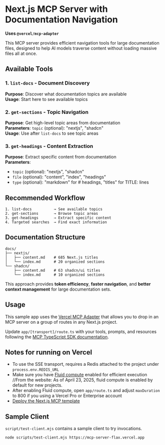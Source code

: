 # Next.js MCP Server with Documentation Navigation

**Uses `@vercel/mcp-adapter`**

This MCP server provides efficient navigation tools for large documentation files, designed to help AI models traverse content without loading massive files all at once.

## Available Tools

### 1. `list-docs` - Document Discovery
**Purpose**: Discover what documentation topics are available  
**Usage**: Start here to see available topics

### 2. `get-sections` - Topic Navigation  
**Purpose**: Get high-level topic areas from documentation  
**Parameters**: `topic` (optional): "nextjs", "shadcn"  
**Usage**: Use after `list-docs` to see topic areas

### 3. `get-headings` - Content Extraction
**Purpose**: Extract specific content from documentation  
**Parameters**: 
- `topic` (optional): "nextjs", "shadcn"
- `file` (optional): "content", "index", "headings" 
- `type` (optional): "markdown" for # headings, "titles" for TITLE: lines

## Recommended Workflow

```
1. list-docs          → See available topics
2. get-sections       → Browse topic areas  
3. get-headings       → Extract specific content
4. Targeted searches  → Find exact information
```

## Documentation Structure

```
docs/
├── nextjs/
│   ├── content.md    # 685 Next.js titles
│   └── index.md      # 20 organized sections
└── shadcn/
    ├── content.md    # 63 shadcn/ui titles  
    └── index.md      # 10 organized sections
```

This approach provides **token efficiency**, **faster navigation**, and **better context management** for large documentation sets.

## Usage

This sample app uses the [Vercel MCP Adapter](https://www.npmjs.com/package/@vercel/mcp-adapter) that allows you to drop in an MCP server on a group of routes in any Next.js project.

Update `app/[transport]/route.ts` with your tools, prompts, and resources following the [MCP TypeScript SDK documentation](https://github.com/modelcontextprotocol/typescript-sdk/tree/main?tab=readme-ov-file#server).

## Notes for running on Vercel

- To use the SSE transport, requires a Redis attached to the project under `process.env.REDIS_URL`
- Make sure you have [Fluid compute](https://vercel.com/docs/functions/fluid-compute) enabled for efficient execution
//From the website: As of April 23, 2025, fluid compute is enabled by default for new projects.
- After enabling Fluid compute, open `app/route.ts` and adjust `maxDuration` to 800 if you using a Vercel Pro or Enterprise account
- [Deploy the Next.js MCP template](https://vercel.com/templates/next.js/model-context-protocol-mcp-with-next-js)

## Sample Client

`script/test-client.mjs` contains a sample client to try invocations.

```sh
node scripts/test-client.mjs https://mcp-server-flax.vercel.app
```


